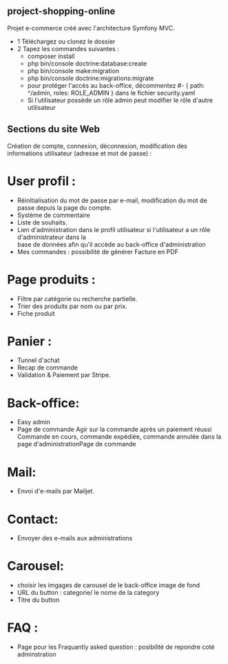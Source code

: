 ## project-shopping-online
Projet e-commerce créé avec l'architecture Symfony MVC. 
- 1 Téléchargez ou clonez le dossier
- 2 Tapez les commandes suivantes :
  -  composer install 
  -  php bin/console doctrine:database:create
  -  php bin/console make:migration
  -  php bin/console doctrine:migrations:migrate 
  -  pour protéger l'accès au back-office, décommentez
        #- { path: ^/admin, roles: ROLE_ADMIN } dans le fichier security.yaml
  -  Si l'utilisateur possède un rôle admin peut modifier le rôle d'autre utilisateur

## Sections du site Web

Création de compte, connexion, déconnexion, modification des informations utilisateur (adresse et mot de passe) : 
# User profil : 
- Réinitialisation du mot de passe par e-mail, modification du mot de passe depuis la page du compte. 
- Système de commentaire
- Liste de souhaits. 
- Lien d'administration dans le profil utilisateur si l'utilisateur a un rôle d'administrateur dans la  
  base de données afin qu'il accède au back-office d'administration
- Mes commandes  : possibilité de générer Facture en PDF

# Page produits :
- Filtre par catégorie ou recherche partielle. 
- Trier des produits par nom ou par prix. 
- Fiche produit

# Panier :
- Tunnel d'achat
- Recap de commande
- Validation & Paiement par Stripe.

# Back-office: 
- Easy admin 
- Page de commande Agir sur la commande après un paiement réussi Commande en cours, commande expédiée, commande annulée dans la page  d'administrationPage de commande 

# Mail: 
- Envoi d'e-mails par Mailjet. 

# Contact: 
- Envoyer des e-mails aux administrations

# Carousel: 
- choisir les imgages de carousel de le back-office image de fond
- URL du button : categorie/ le nome de la category 
- Titre du button

# FAQ : 
- Page pour les Fraquantly asked question : posibilité de repondre coté adminstration

